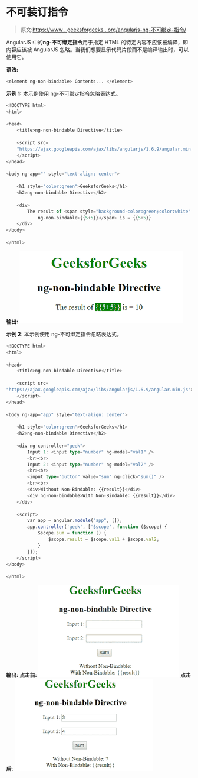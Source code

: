 # 不可装订指令

> 原文:[https://www . geeksforgeeks . org/angularjs-ng-不可绑定-指令/](https://www.geeksforgeeks.org/angularjs-ng-non-bindable-directive/)

AngularJS 中的**ng-不可绑定指令**用于指定 HTML 的特定内容不应该被编译，即内容应该被 AngularJS 忽略。当我们想要显示代码片段而不是编译输出时，可以使用它。

**语法:**

```ts
<element ng-non-bindable> Contents... </element> 
```

**示例 1:** 本示例使用 ng-不可绑定指令忽略表达式。

```ts
<!DOCTYPE html>
<html>

<head>
    <title>ng-non-bindable Directive</title>

    <script src=
    "https://ajax.googleapis.com/ajax/libs/angularjs/1.6.9/angular.min.js">
    </script>
</head>

<body ng-app="" style="text-align: center">

    <h1 style="color:green">GeeksforGeeks</h1>
    <h2>ng-non-bindable Directive</h2>                             

    <div>
        The result of <span style="background-color:green;color:white"
            ng-non-bindable>{{5+5}}</span> is = {{5+5}} 
    </div> 
</body>

</html>                    
```

**输出:**
![ngnonbindable](img/9cc74d90729360a9b1ab6c43546d36f2.png)

**示例 2:** 本示例使用 ng-不可绑定指令忽略表达式。

```ts
<!DOCTYPE html>
<html>

<head>
    <title>ng-non-bindable Directive</title>

    <script src=
"https://ajax.googleapis.com/ajax/libs/angularjs/1.6.9/angular.min.js">
    </script>
</head>

<body ng-app="app" style="text-align: center">

    <h1 style="color:green">GeeksforGeeks</h1>
    <h2>ng-non-bindable Directive</h2>                             

    <div ng-controller="geek">
        Input 1: <input type="number" ng-model="val1" />
        <br><br>
        Input 2: <input type="number" ng-model="val2" />
        <br><br>
        <input type="button" value="sum" ng-click="sum()" />
        <br><br>
        <div>Without Non-Bindable: {{result}}</div>
        <div ng-non-bindable>With Non-Bindable: {{result}}</div>
    </div>

    <script>
        var app = angular.module("app", []);
        app.controller('geek', ['$scope', function ($scope) {
            $scope.sum = function () {
                $scope.result = $scope.val1 + $scope.val2;
            }
        }]);
    </script>
</body>

</html>                    
```

**输出:**
**点击前:**
![ngnonbindable](img/56a92e2cd6c9e868d7a7b2a09d2a2ba4.png)
**点击后:**
![ngnonbindable](img/2e59673f94dc0b2056b569937e592603.png)